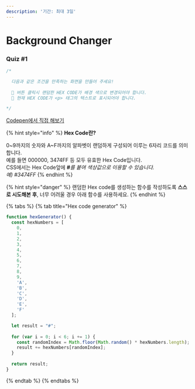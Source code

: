 ```yaml
---
description: '기간: 최대 3일'
---
```


# Background Changer

### Quiz #1

```javascript
/*

  다음과 같은 조건을 만족하는 화면을 만들어 주세요!
  
  📌 버튼 클릭시 랜덤한 HEX CODE가 배경 색으로 변경되어야 합니다.
  📌 현재 HEX CODE가 <p> 태그의 텍스트로 표시되어야 합니다.

*/
```

[Codepen에서 직접 해보기](https://codepen.io/vanillacoding/pen/XWzNyYx)



{% hint style="info" %}
**Hex Code란?**

0\~9까지의 숫자와 A\~F까지의 알파벳이 랜덤하게 구성되어 이루는 6자리 코드를 의미합니다. \
예를 들면 000000, 3474FF 등 모두 유효한 Hex Code입니다. \
CSS에서는 Hex Code앞에 **#**_를 붙여 색상값으로 이용할 수 있습니다._ \
_예) #3474FF_
{% endhint %}

{% hint style="danger" %}
랜덤한 Hex code를 생성하는 함수를 작성하도록 **스스로 시도해본 후**, 너무 어려울 경우 아래 함수를 사용하세요.
{% endhint %}

{% tabs %}
{% tab title="Hex code generator" %}
```javascript
function hexGenerator() {
  const hexNumbers = [
    0,
    1,
    2,
    3,
    4,
    5,
    6,
    7,
    8,
    9,
    'A',
    'B',
    'C',
    'D',
    'E',
    'F'
  ];

  let result = "#";
  
  for (var i = 0; i < 6; i += 1) {
    const randomIndex = Math.floor(Math.random() * hexNumbers.length);
    result += hexNumbers[randomIndex];
  }
  
  return result;
}
```
{% endtab %}
{% endtabs %}

